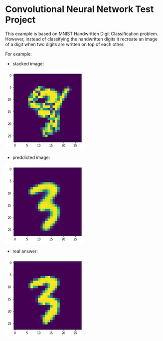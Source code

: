 # Convolutional Neural Network Test Project

This example is based on MNIST Handwritten Digit Classification problem. However, instead of classifying the handwritten digits it recreate an image of a digit when two digits are written on top of each other.

For example:

- stacked image:

![Alt](/example/stacked.png "Stacked 4 and 3")

- preddicted image:

![Alt](/example/predicted.png "Predicted image of 3")

- real answer:

![Alt](/example/real.png "Real image of 3")
